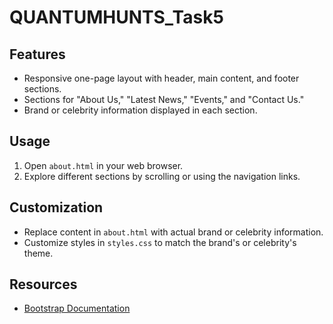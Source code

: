 # QUANTUMHUNTS_Task5


## Features

- Responsive one-page layout with header, main content, and footer sections.
- Sections for "About Us," "Latest News," "Events," and "Contact Us."
- Brand or celebrity information displayed in each section.

## Usage

1. Open `about.html` in your web browser.
2. Explore different sections by scrolling or using the navigation links.

## Customization

- Replace content in `about.html` with actual brand or celebrity information.
- Customize styles in `styles.css` to match the brand's or celebrity's theme.

## Resources

- [Bootstrap Documentation](https://getbootstrap.com/docs/5.1/getting-started/introduction/)
